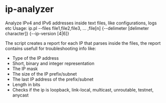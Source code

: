# ip-analyzer
Analyze IPv4 and IPv6 addresses inside text files, like configurations, logs etc
Usage: ip.pl --files file1,file2,file3, ... ,file[n] {--delimeter [delimeter character]} {--ip-version [4|6]}

The script creates a report for each IP that parses inside the files, the report contains usefull for troubleshooting info like:
* Type of the IP address
* Short, binary and integer representation
* The IP mask
* The size of the IP prefix/subnet
* The last IP address of the prefix/subnet
* Length in bits
* Checks if the ip is loopback, link-local, multicast, unroutable, testnet, anycast
